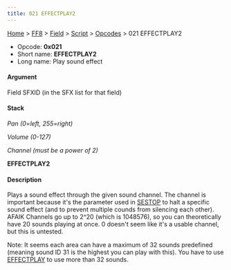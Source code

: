 ```yaml
---
title: 021 EFFECTPLAY2
---
```


[Home](Main%20Page.md) > [FF8](FF8.md) > [Field](FF8/Field.md) > [Script](FF8/Field/Script.md) > [Opcodes](FF8/Field/Script/Opcodes.md) > 021 EFFECTPLAY2

-   Opcode: **0x021**
-   Short name: **EFFECTPLAY2**
-   Long name: Play sound effect

#### Argument

Field SFXID (in the SFX list for that field)

#### Stack

  
*Pan (0=left, 255=right)*

*Volume (0-127)*

*Channel (must be a power of 2)*

**EFFECTPLAY2**

#### Description

Plays a sound effect through the given sound channel. The channel is
important because it's the parameter used in [SESTOP][] to halt a
specific sound effect (and to prevent multiple counds from silencing
each other). AFAIK Channels go up to 2^20 (which is 1048576), so you can
theoretically have 20 sounds playing at once. 0 doesn't seem like it's a
usable channel, but this is untested.

Note: It seems each area can have a maximum of 32 sounds predefined
(meaning sound ID 31 is the highest you can play with this). You have to
use [EFFECTPLAY][] to use more than 32 sounds.

  [SESTOP]: FF8/Field/Script/Opcodes/0CD%20SESTOP.md "wikilink"
  [EFFECTPLAY]: FF8/Field/Script/Opcodes/0BC%20EFFECTPLAY.md "wikilink"
